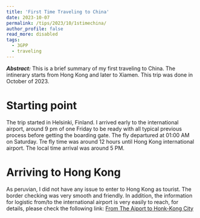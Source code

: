 ```yaml
---
title: 'First Time Traveling to China'
date: 2023-10-07
permalink: /tips/2023/10/1stimechina/
author_profile: false
read_more: disabled
tags:
  - 3GPP
  - traveling
---
```


***Abstract:*** This is a brief summary of my first traveling to China. The intinerary starts from Hong Kong and later to Xiamen. This trip was done in October of 2023.

Starting point
======

The trip started in Helsinki, Finland. I arrived early to the international airport, around 9 pm of one Friday to be ready with all typical previous process before getting the boarding gate. The fly departured at 01:00 AM on Saturday. Tre fly time was around 12 hours until Hong Kong international airport. The local time arrival was around 5 PM.

Arriving to Hong Kong
======

As peruvian, I did not have any issue to enter to Hong Kong as tourist. The border checking was very smooth and friendly. In addition, the information for logistic from/to the international airport is very easily to reach, for details, please check the following link: [From The Aiport to Honk-Kong City](https://www.hongkongairport.com/en/transport/to-from-airport/airport-express.page)


